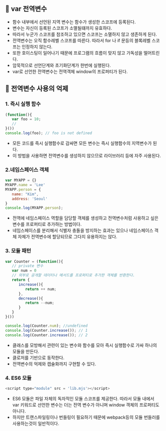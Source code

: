 ## **🌱 var 전역변수**

- 함수 내부에서 선언된 지역 변수는 함수가 생성한 스코프에 등록된다.
- 변수는 자신이 등록된 스코프가 소멸될떄까지 유효하다.
- 따라서 누군가 스코프를 참조하고 있으면 스코프는 소멸하지 않고 생존하게 된다.
- 전역변수는 오직 함수레벨 스코프를 따른다. 따라서 for 나 if 문등의 블록레벨 스코프는 인정하지 않는다.
- 또한 호이스팅이 일어나기 때문에 프로그램의 흐름이 맞지 않고 가독성을 떨어트린다.
- 암묵적으로 선언단계와 초기화단계가 한번에 실행된다.
- var로 선언한 전역변수는 전역객체 window의 프로퍼티가 된다.

## **🌱  전역변수 사용의 억제**

### 1. 즉시 실행 함수

```js
(function(){
   var foo = 10;
   //
}())
console.log(foo); // foo is not defined

```

- 모든 코드를 즉시 실행함수로 감싸면 모든 변수는 즉시 실행함수의 지역변수가 된다.
- 이 방법을 사용하면 전역변수를 생성하지 않으므로 라이브러리 등에 자주 사용된다.

### 2.네임스페이스 객체

```js
var MYAPP = {}
MYAPP.name = 'Lee'
MYAPP.person = {
   name: "Kim",
   address: 'Seoul'
}
console.log(MYAPP.person);
```

- 전역에 네임스페이스 역할을 담당할 객체를 생성하고 전역변수처럼 사용하고 싶은 변수를 프로퍼티로 추가하는 방법이다.
- 네임스페이스를 분리해서 식별자 충돌을 방지하는 효과는 있으나 네임스페이스 객체 자체가 전역변수에 할당되므로 그다지 유용하지는 않다.

### 3. 모듈 패턴

```js
var Counter = (function(){
   // private 변수
   var num = 0
   // 외부로 공개할 데이터나 메서드를 프로퍼티로 추가한 객체를 반환한다.
   return {
      increase(){
         return ++ num;
      },
      decrease(){
         return --num;
      }
   }
}())

console.log(Counter.num); //undefined
console.log(Counter.increase()); // 1
console.log(Counter.increase()); // 2
```

- 클래스를 모방해서 관련이 있는 변수와 함수를 모아 즉시 실행함수로 가싸 하나의 모듈을 만든다.
- 클로저를 기반으로 동작한다.
- 전역변수의 억제와 캡슐화까지 구현할 수 있다.

### 4. ES6 모듈

```js
<script type="module" src = 'lib.mjs'></script>
```

- ES6 모듈은 파일 자체의 독자적인 모듈 스코프를 제공한다. 따라서 모듈 내에서 var 키워드로 선언한 변수는 더는 전역 변수가 아니며 window 객체의 프로퍼티도 아니다.
- 하지만 트랜스파일링이나 번들링이 필요하기 때문에 webpack등의 모듈 번들러를 사용하는것이 일반적이다.